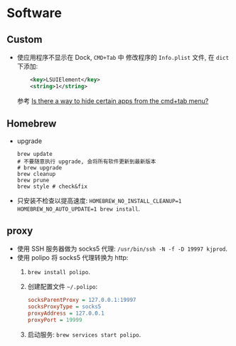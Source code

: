 # Software

## Custom

* 使应用程序不显示在 Dock, `CMD+Tab` 中
    修改程序的 `Info.plist` 文件, 在 `dict` 下添加:
    
    ```xml
        <key>LSUIElement</key>
        <string>1</string>
    ```
    参考 [Is there a way to hide certain apps from the cmd+tab menu?](https://apple.stackexchange.com/questions/92004/is-there-a-way-to-hide-certain-apps-from-the-cmdtab-menu)
    
    
## Homebrew
* upgrade

    ```shell
    brew update
    # 不要随意执行 upgrade, 会将所有软件更新到最新版本
    # brew upgrade
    brew cleanup
    brew prune
    brew style # check&fix
    ``` 
    
* 只安装不检查以提高速度: `HOMEBREW_NO_INSTALL_CLEANUP=1 HOMEBREW_NO_AUTO_UPDATE=1 brew install`.    
    
## proxy

* 使用 SSH 服务器做为 socks5 代理: `/usr/bin/ssh -N -f -D 19997 kjprod`.
* 使用 polipo 将 socks5 代理转换为 http:
    1. `brew install polipo`.
    2. 创建配置文件 `~/.polipo`:

        ```ini
        socksParentProxy = 127.0.0.1:19997
        socksProxyType = socks5
        proxyAddress = 127.0.0.1
        proxyPort = 19999   
        ```
    
    3. 启动服务: `brew services start polipo`.
    